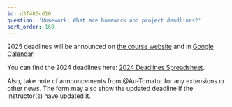 ```yaml
---
id: d3f485cd10
question: 'Homework: What are homework and project deadlines?'
sort_order: 160
---
```


2025 deadlines will be announced on [the course website](https://courses.datatalks.club/de-zoomcamp-2025/) and in [Google Calendar](https://calendar.google.com/calendar/?cid=ZXIxcjA1M3ZlYjJpcXU0dTFmaG02MzVxMG9AZ3JvdXAuY2FsZW5kYXIuZ29vZ2xlLmNvbQ).

You can find the 2024 deadlines here: [2024 Deadlines Spreadsheet](https://docs.google.com/spreadsheets/d/e/2PACX-1vQACMLuutV5rvXg5qICuJGL-yZqIV0FBD84CxPdC5eZHf8TfzB-CJT_3Mo7U7oGVTXmSihPgQxuuoku/pubhtml).

Also, take note of announcements from @Au-Tomator for any extensions or other news. The form may also show the updated deadline if the instructor(s) have updated it.